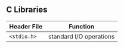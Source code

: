## C Libraries
| Header File | Function | 
| ----------- | -------- | 
| `<stdio.h>` | standard I/O operations |
